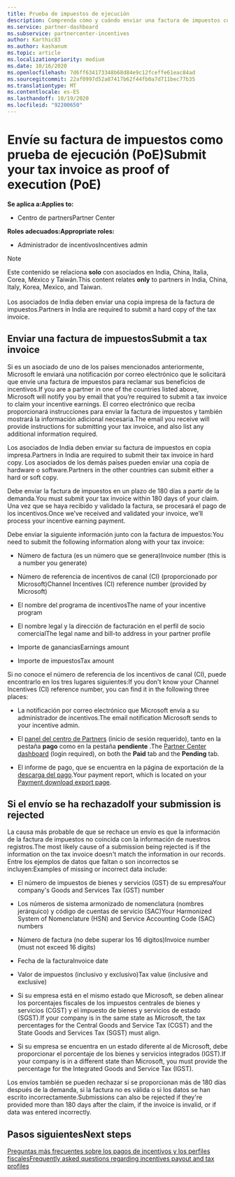 ```yaml
---
title: Prueba de impuestos de ejecución
description: Comprenda cómo y cuándo enviar una factura de impuestos como prueba de ejecución (POE) para reclamar sus ganancias.
ms.service: partner-dashboard
ms.subservice: partnercenter-incentives
author: Karthic83
ms.author: kashanum
ms.topic: article
ms.localizationpriority: medium
ms.date: 10/16/2020
ms.openlocfilehash: 7d6ff634173348b68d84e9c12fceffe61eac84ad
ms.sourcegitcommit: 22af0997d52a87417b62f44fb0a7d711bec77b35
ms.translationtype: MT
ms.contentlocale: es-ES
ms.lasthandoff: 10/19/2020
ms.locfileid: "92200650"
---
```

# <a name="submit-your-tax-invoice-as-proof-of-execution-poe"></a><span data-ttu-id="995a1-103">Envíe su factura de impuestos como prueba de ejecución (PoE)</span><span class="sxs-lookup"><span data-stu-id="995a1-103">Submit your tax invoice as proof of execution (PoE)</span></span>

<span data-ttu-id="995a1-104">**Se aplica a:**</span><span class="sxs-lookup"><span data-stu-id="995a1-104">**Applies to:**</span></span>

- <span data-ttu-id="995a1-105">Centro de partners</span><span class="sxs-lookup"><span data-stu-id="995a1-105">Partner Center</span></span>

<span data-ttu-id="995a1-106">**Roles adecuados:**</span><span class="sxs-lookup"><span data-stu-id="995a1-106">**Appropriate roles:**</span></span>

- <span data-ttu-id="995a1-107">Administrador de incentivos</span><span class="sxs-lookup"><span data-stu-id="995a1-107">Incentives admin</span></span>

>[!NOTE]
><span data-ttu-id="995a1-108">Este contenido se relaciona **solo** con asociados en India, China, Italia, Corea, México y Taiwán.</span><span class="sxs-lookup"><span data-stu-id="995a1-108">This content relates **only** to partners in India, China, Italy, Korea, Mexico, and Taiwan.</span></span> <br><br><span data-ttu-id="995a1-109">Los asociados de India deben enviar una copia impresa de la factura de impuestos.</span><span class="sxs-lookup"><span data-stu-id="995a1-109">Partners in India are required to submit a hard copy of the tax invoice.</span></span>

## <a name="submit-a-tax-invoice"></a><span data-ttu-id="995a1-110">Enviar una factura de impuestos</span><span class="sxs-lookup"><span data-stu-id="995a1-110">Submit a tax invoice</span></span>

<span data-ttu-id="995a1-111">Si es un asociado de uno de los países mencionados anteriormente, Microsoft le enviará una notificación por correo electrónico que le solicitará que envíe una factura de impuestos para reclamar sus beneficios de incentivos.</span><span class="sxs-lookup"><span data-stu-id="995a1-111">If you are a partner in one of the countries listed above, Microsoft will notify you by email that you’re required to submit a tax invoice to claim your incentive earnings.</span></span> <span data-ttu-id="995a1-112">El correo electrónico que reciba proporcionará instrucciones para enviar la factura de impuestos y también mostrará la información adicional necesaria.</span><span class="sxs-lookup"><span data-stu-id="995a1-112">The email you receive will provide instructions for submitting your tax invoice, and also list any additional information required.</span></span>

<span data-ttu-id="995a1-113">Los asociados de India deben enviar su factura de impuestos en copia impresa.</span><span class="sxs-lookup"><span data-stu-id="995a1-113">Partners in India are required to submit their tax invoice in hard copy.</span></span> <span data-ttu-id="995a1-114">Los asociados de los demás países pueden enviar una copia de hardware o software.</span><span class="sxs-lookup"><span data-stu-id="995a1-114">Partners in the other countries can submit either a hard or soft copy.</span></span>

<span data-ttu-id="995a1-115">Debe enviar la factura de impuestos en un plazo de 180 días a partir de la demanda.</span><span class="sxs-lookup"><span data-stu-id="995a1-115">You must submit your tax invoice within 180 days of your claim.</span></span> <span data-ttu-id="995a1-116">Una vez que se haya recibido y validado la factura, se procesará el pago de los incentivos.</span><span class="sxs-lookup"><span data-stu-id="995a1-116">Once we’ve received and validated your invoice, we’ll process your incentive earning payment.</span></span>

<span data-ttu-id="995a1-117">Debe enviar la siguiente información junto con la factura de impuestos:</span><span class="sxs-lookup"><span data-stu-id="995a1-117">You need to submit the following information along with your tax invoice:</span></span>

- <span data-ttu-id="995a1-118">Número de factura (es un número que se genera)</span><span class="sxs-lookup"><span data-stu-id="995a1-118">Invoice number (this is a number you generate)</span></span> 

- <span data-ttu-id="995a1-119">Número de referencia de incentivos de canal (CI) (proporcionado por Microsoft)</span><span class="sxs-lookup"><span data-stu-id="995a1-119">Channel Incentives (CI) reference number (provided by Microsoft)</span></span> 

- <span data-ttu-id="995a1-120">El nombre del programa de incentivos</span><span class="sxs-lookup"><span data-stu-id="995a1-120">The name of your incentive program</span></span>

- <span data-ttu-id="995a1-121">El nombre legal y la dirección de facturación en el perfil de socio comercial</span><span class="sxs-lookup"><span data-stu-id="995a1-121">The legal name and bill-to address in your partner profile</span></span> 

- <span data-ttu-id="995a1-122">Importe de ganancias</span><span class="sxs-lookup"><span data-stu-id="995a1-122">Earnings amount</span></span>

- <span data-ttu-id="995a1-123">Importe de impuestos</span><span class="sxs-lookup"><span data-stu-id="995a1-123">Tax amount</span></span>

<span data-ttu-id="995a1-124">Si no conoce el número de referencia de los incentivos de canal (CI), puede encontrarlo en los tres lugares siguientes:</span><span class="sxs-lookup"><span data-stu-id="995a1-124">If you don't know your Channel Incentives (CI) reference number, you can find it in the following three places:</span></span> 

- <span data-ttu-id="995a1-125">La notificación por correo electrónico que Microsoft envía a su administrador de incentivos.</span><span class="sxs-lookup"><span data-stu-id="995a1-125">The email notification Microsoft sends to your incentive admin.</span></span> 

- <span data-ttu-id="995a1-126">El [panel del centro de Partners](https://partner.microsoft.com/dashboard/) (inicio de sesión requerido), tanto en la pestaña **pago** como en la pestaña **pendiente** .</span><span class="sxs-lookup"><span data-stu-id="995a1-126">The [Partner Center dashboard](https://partner.microsoft.com/dashboard/) (login required), on both the **Paid** tab and the **Pending** tab.</span></span>  

- <span data-ttu-id="995a1-127">El informe de pago, que se encuentra en la página de exportación de la [descarga del pago](/partner-center/understand-incentive-payouts#payment-download-export).</span><span class="sxs-lookup"><span data-stu-id="995a1-127">Your payment report, which is located on your [Payment download export page](/partner-center/understand-incentive-payouts#payment-download-export).</span></span> 

## <a name="if-your-submission-is-rejected"></a><span data-ttu-id="995a1-128">Si el envío se ha rechazado</span><span class="sxs-lookup"><span data-stu-id="995a1-128">If your submission is rejected</span></span>

<span data-ttu-id="995a1-129">La causa más probable de que se rechace un envío es que la información de la factura de impuestos no coincida con la información de nuestros registros.</span><span class="sxs-lookup"><span data-stu-id="995a1-129">The most likely cause of a submission being rejected is if the information on the tax invoice doesn't match the information in our records.</span></span> <span data-ttu-id="995a1-130">Entre los ejemplos de datos que faltan o son incorrectos se incluyen:</span><span class="sxs-lookup"><span data-stu-id="995a1-130">Examples of missing or incorrect data include:</span></span> 

- <span data-ttu-id="995a1-131">El número de impuestos de bienes y servicios (GST) de su empresa</span><span class="sxs-lookup"><span data-stu-id="995a1-131">Your company's Goods and Services Tax (GST) number</span></span>

- <span data-ttu-id="995a1-132">Los números de sistema armonizado de nomenclatura (nombres jerárquico) y código de cuentas de servicio (SAC)</span><span class="sxs-lookup"><span data-stu-id="995a1-132">Your Harmonized System of Nomenclature (HSN) and Service Accounting Code (SAC) numbers</span></span>

- <span data-ttu-id="995a1-133">Número de factura (no debe superar los 16 dígitos)</span><span class="sxs-lookup"><span data-stu-id="995a1-133">Invoice number (must not exceed 16 digits)</span></span>

- <span data-ttu-id="995a1-134">Fecha de la factura</span><span class="sxs-lookup"><span data-stu-id="995a1-134">Invoice date</span></span>

- <span data-ttu-id="995a1-135">Valor de impuestos (inclusivo y exclusivo)</span><span class="sxs-lookup"><span data-stu-id="995a1-135">Tax value (inclusive and exclusive)</span></span>

- <span data-ttu-id="995a1-136">Si su empresa está en el mismo estado que Microsoft, se deben alinear los porcentajes fiscales de los impuestos centrales de bienes y servicios (CGST) y el impuesto de bienes y servicios de estado (SGST).</span><span class="sxs-lookup"><span data-stu-id="995a1-136">If your company is in the same state as Microsoft, the tax percentages for the Central Goods and Service Tax (CGST) and the State Goods and Services Tax (SGST) must align.</span></span>

- <span data-ttu-id="995a1-137">Si su empresa se encuentra en un estado diferente al de Microsoft, debe proporcionar el porcentaje de los bienes y servicios integrados (IGST).</span><span class="sxs-lookup"><span data-stu-id="995a1-137">If your company is in a different state than Microsoft, you must provide the percentage for the Integrated Goods and Service Tax (IGST).</span></span>

<span data-ttu-id="995a1-138">Los envíos también se pueden rechazar si se proporcionan más de 180 días después de la demanda, si la factura no es válida o si los datos se han escrito incorrectamente.</span><span class="sxs-lookup"><span data-stu-id="995a1-138">Submissions can also be rejected if they're provided more than 180 days after the claim, if the invoice is invalid, or if data was entered incorrectly.</span></span>

## <a name="next-steps"></a><span data-ttu-id="995a1-139">Pasos siguientes</span><span class="sxs-lookup"><span data-stu-id="995a1-139">Next steps</span></span>

[<span data-ttu-id="995a1-140">Preguntas más frecuentes sobre los pagos de incentivos y los perfiles fiscales</span><span class="sxs-lookup"><span data-stu-id="995a1-140">Frequently asked questions regarding incentives payout and tax profiles</span></span>](incentives-payout-tax-profile-faqs.md)
